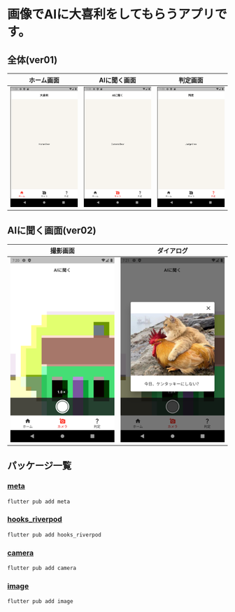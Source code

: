 # 画像でAIに大喜利をしてもらうアプリです。
## 全体(ver01)
| ホーム画面                 | AIに聞く画面                   | 判定画面                     |
| -------------------------- | ------------------------------ | ---------------------------- |
| ![home](./images/home.png) | ![camera](./images/camera.png) | ![judge](./images/judge.png) |
## AIに聞く画面(ver02)
| 撮影画面                    | ダイアログ                     |
| --------------------------- | ------------------------------ |
| ![home](./images/photo.png) | ![camera](./images/dialog.png) |
## パッケージ一覧
### [meta](https://pub.dev/packages/meta)
```bash
flutter pub add meta
```
### [hooks_riverpod](https://pub.dev/packages/hooks_riverpod)
```bash
flutter pub add hooks_riverpod
```
### [camera](https://pub.dev/packages/camera)
```bash
flutter pub add camera
```
### [image](https://pub.dev/packages/image)
```bash
flutter pub add image
```
